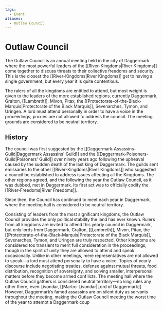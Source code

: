 ```yaml
---
tags:
  - Event
aliases:
  - Outlaw Council
---
```

# Outlaw Council
The Outlaw Council is an annual meeting held in the city of Daggermark where the most powerful leaders of the [[River-Kingdoms|River Kingdoms]] come together to discuss threats to their collective freedoms and security. This is the closest the [[River-Kingdoms|River Kingdoms]] get to having a single government, but every year it is quite contentious.

The rulers of all the kingdoms are entitled to attend, but most weight is given to the leaders of the more established regions, currently Daggermark, Gralton, [[Lambreth]], Mivon, Pitax, the [[Protectorate-of-the-Black-Marquis|Protectorate of the Black Marquis]], Sevenarches, Tymon, and Uringen. A lord must attend personally in order to have a voice in the proceedings; proxies are not allowed to address the council. The meeting grounds are considered to be neutral territory.
## History
The council was first suggested by the [[Daggermark-Assassins-Guild|Daggermark Assassins' Guild]] and the [[Daggermark-Poisoners-Guild|Poisoners' Guild]] over ninety years ago following the upheaval caused by the sudden death of the last king of Daggermark. The guilds sent emissaries to the other [[River-Kingdoms|River Kingdoms]] who suggested a council be established to address issues affecting all the Kingdoms. The other regions agreed, and the following the year the Outlaw Council, as it was dubbed, met in Daggermark. Its first act was to officially codify the [[River-Freedoms|River Freedoms]].

Since then, the Council has continued to meet each year in Daggermark, where the meeting hall is considered to be neutral territory.

Consisting of leaders from the most significant kingdoms, the Outlaw Council provides the only political stability the land has ever known. Rulers from all kingdoms are invited to attend this yearly council in Daggermark, but only lords from Daggermark, Gralton, [[Lambreth]], Mivon, Pitax, the [[Protectorate-of-the-Black-Marquis|Protectorate of the Black Marquis]], Sevenarches, Tymon, and Uringen are truly respected. Other kingdoms are considered too transient to merit full consideration in the proceedings, though in the spirit of unity they are allowed to attend and speak occasionally. Unlike in other meetings, mere representatives are not allowed to speak—a lord must attend personally to have a voice. Topics of yearly discourse include negotiating treaties, defense against mutual threats, food distribution, recognition of sovereignty, and solving smaller, interpersonal matters before they become armed conf licts. The meeting hall where the Outlaw Council gathers is considered neutral territory—no king rules any other there, even Livondar, [[Martro-Livondar|Lord of Daggermark]]. However, Daggermark’s famed assassins are on silent duty as servants throughout the meeting, making the Outlaw Council meeting the worst time of the year to attempt a Daggermark coup